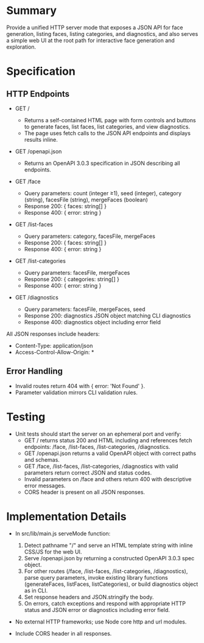 # Summary

Provide a unified HTTP server mode that exposes a JSON API for face generation, listing faces, listing categories, and diagnostics, and also serves a simple web UI at the root path for interactive face generation and exploration.

# Specification

## HTTP Endpoints

- GET /
  - Returns a self-contained HTML page with form controls and buttons to generate faces, list faces, list categories, and view diagnostics.
  - The page uses fetch calls to the JSON API endpoints and displays results inline.

- GET /openapi.json
  - Returns an OpenAPI 3.0.3 specification in JSON describing all endpoints.

- GET /face
  - Query parameters: count (integer ≥1), seed (integer), category (string), facesFile (string), mergeFaces (boolean)
  - Response 200: { faces: string[] }
  - Response 400: { error: string }

- GET /list-faces
  - Query parameters: category, facesFile, mergeFaces
  - Response 200: { faces: string[] }
  - Response 400: { error: string }

- GET /list-categories
  - Query parameters: facesFile, mergeFaces
  - Response 200: { categories: string[] }
  - Response 400: { error: string }

- GET /diagnostics
  - Query parameters: facesFile, mergeFaces, seed
  - Response 200: diagnostics JSON object matching CLI diagnostics
  - Response 400: diagnostics object including error field

All JSON responses include headers:
  - Content-Type: application/json
  - Access-Control-Allow-Origin: *

## Error Handling

- Invalid routes return 404 with { error: 'Not Found' }.
- Parameter validation mirrors CLI validation rules.

# Testing

- Unit tests should start the server on an ephemeral port and verify:
  - GET / returns status 200 and HTML including <!DOCTYPE html> and references fetch endpoints: /face, /list-faces, /list-categories, /diagnostics.
  - GET /openapi.json returns a valid OpenAPI object with correct paths and schemas.
  - GET /face, /list-faces, /list-categories, /diagnostics with valid parameters return correct JSON and status codes.
  - Invalid parameters on /face and others return 400 with descriptive error messages.
  - CORS header is present on all JSON responses.

# Implementation Details

- In src/lib/main.js serveMode function:
  1. Detect pathname "/" and serve an HTML template string with inline CSS/JS for the web UI.
  2. Serve /openapi.json by returning a constructed OpenAPI 3.0.3 spec object.
  3. For other routes (/face, /list-faces, /list-categories, /diagnostics), parse query parameters, invoke existing library functions (generateFaces, listFaces, listCategories), or build diagnostics object as in CLI.
  4. Set response headers and JSON.stringify the body.
  5. On errors, catch exceptions and respond with appropriate HTTP status and JSON error or diagnostics including error field.

- No external HTTP frameworks; use Node core http and url modules.
- Include CORS header in all responses.
